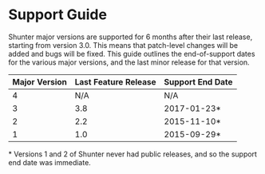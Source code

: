 # Support Guide

Shunter major versions are supported for 6 months after their last release, starting from version 3.0. This means that patch-level changes will be added and bugs will be fixed. This guide outlines the end-of-support dates for the various major versions, and the last minor release for that version.

| Major Version | Last Feature Release | Support End Date |
| :------------ | :------------------- | :--------------- |
| 4             | N/A                  | N/A              |
| 3             | 3.8                  | 2017-01-23\*     |
| 2             | 2.2                  | 2015-11-10\*     |
| 1             | 1.0                  | 2015-09-29\*     |

\* Versions 1 and 2 of Shunter never had public releases, and so the support end date was immediate.
